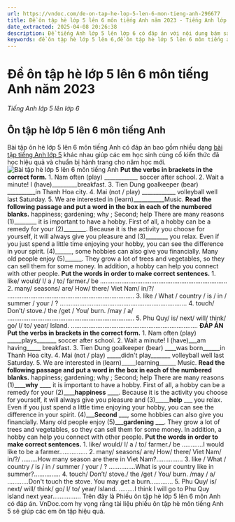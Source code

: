 ```yaml
---
url: https://vndoc.com/de-on-tap-he-lop-5-len-6-mon-tieng-anh-296677
title: Đề ôn tập hè lớp 5 lên 6 môn tiếng Anh năm 2023 - Tiếng Anh lớp 5 lên lớp 6 - VnDoc.com
date_extracted: 2025-04-08 20:26:38
description: Đề tiếng Anh lớp 5 lên lớp 6 có đáp án với nội dung bám sát chương trình tiếng Anh 5 giúp các em ôn tập kiến thức Từ vựng - Ngữ pháp trọng tâm.
keywords: đề ôn tập hè lớp 5 lên 6,đề ôn tập hè lớp 5 lên 6 môn tiếng anh,ôn tập hè lớp 5 lên 6 môn tiếng anh,bài tập ôn hè lớp 5 lên 6 môn tiếng anh,tiếng anh lớp 5 lên lớp 6,đề tiếng anh lớp 5 lên lớp 6,ôn hè lớp 5 lên 6 môn tiếng anh
---
```


# Đề ôn tập hè lớp 5 lên 6 môn tiếng Anh năm 2023
 _Tiếng Anh lớp 5 lên lớp 6_
## Ôn tập hè lớp 5 lên 6 môn tiếng Anh
Bài tập ôn hè lớp 5 lên 6 môn tiếng Anh có đáp án bao gồm nhiều dạng [bài tập tiếng Anh lớp 5](<https://vndoc.com/tieng-anh-lop5>) khác nhau giúp các em học sinh củng cố kiến thức đã học hiệu quả và chuẩn bị hành trang cho năm học mới.
![Bài tập hè lớp 5 lên 6 môn tiếng Anh](https://i.vdoc.vn/data/image/2023/05/10/de-on-tap-he-lop-5-len-6-mon-tieng-anh-70.jpg)
**Put the verbs in brackets in the correct form.**
1\. Nam often \(play\) \_\_\_\_\_\_\_\_\_\_\_\_ soccer after school.
2\. Wait a minute\! I \(have\)\_\_\_\_\_\_\_\_\_breakfast.
3\. Tien Dung goalkeeper \(bear\) \_\_\_\_\_\_\_\_\_\_in Thanh Hoa city.
4\. Mai \(not / play\) \_\_\_\_\_\_\_\_\_\_\_\_ volleyball well last Saturday.
5\. We are interested in \(learn\)\_\_\_\_\_\_\_\_\_\_\_Music.
**Read the following passage and put a word in the box in each of the numbered blanks.**
happiness; gardening; why ; Second; help
There are many reasons \(1\)\_\_\_\_\_\_\_\_ it is important to have a hobby. First of all, a hobby can be a remedy for your \(2\)\_\_\_\_\_\_\_\_. Because it is the activity you choose for yourself, it will always give you pleasure and \(3\)\_\_\_\_\_\_\_\_ you relax. Even if you just spend a little time enjoying your hobby, you can see the difference in your spirit. \(4\)\_\_\_\_\_\_, some hobbies can also give you financially. Many old people enjoy \(5\)\_\_\_\_\_\_. They grow a lot of trees and vegetables, so they can sell them for some money. In addition, a hobby can help you connect with other people.
**Put the words in order to make correct sentences.**
1\. like/ would/ I/ a / to/ farmer./ be
………………………………………………………………
2\. many/ seasons/ are/ How/ there/ Viet Nam/ in/?/
………………………………………………………………
3\. like / What / country / is / in / summer / your / ?
………………………………………………………………
4\. touch/ Don’t/ stove./ the /get / You/ burn. /may / a/
………………………………………………………………
5\. Phu Quy/ is/ next/ will/ think/ go/ I/ to/ year/ Island.
………………………………………………………………
**ĐÁP ÁN**
**Put the verbs in brackets in the correct form.**
1\. Nam often \(play\) \_\_\_\_\_plays\_\_\_\_\_\_\_ soccer after school.
2\. Wait a minute\! I \(have\)\_\_\_am having\_\_\_\_\_ breakfast.
3\. Tien Dung goalkeeper \(bear\) \_\_\_\_was born\_\_\_\_\_\_in Thanh Hoa city.
4\. Mai \(not / play\) \_\_\_\_\_didn't play\_\_\_\_\_\_\_ volleyball well last Saturday.
5\. We are interested in \(learn\)\_\_\_\_\_learning\_\_\_\_\_\_ Music.
**Read the following passage and put a word in the box in each of the numbered blanks.**
happiness; gardening; why ; Second; help
There are many reasons \(1\)\_\_\_\_**why** \_\_\_\_ it is important to have a hobby. First of all, a hobby can be a remedy for your \(2\)\_\_\_\_**happiness** \_\_\_\_. Because it is the activity you choose for yourself, it will always give you pleasure and \(3\)\_\_\_\_\_**help** \_\_\_ you relax. Even if you just spend a little time enjoying your hobby, you can see the difference in your spirit. \(4\)\_\_\_**Second** \_\_\_, some hobbies can also give you financially. Many old people enjoy \(5\)\_\_\_**gardening** \_\_\_. They grow a lot of trees and vegetables, so they can sell them for some money. In addition, a hobby can help you connect with other people.
**Put the words in order to make correct sentences.**
1\. like/ would/ I/ a / to/ farmer./ be
…………I would like to be a farmer.……………
2\. many/ seasons/ are/ How/ there/ Viet Nam/ in/?/
………How many season are there in Viet Nam?……………
3\. like / What / country / is / in / summer / your / ?
……………What is your country like in summer?……………
4\. touch/ Don’t/ stove./ the /get / You/ burn. /may / a/
…………Don't touch the stove. You may get a burn.…………
5\. Phu Quy/ is/ next/ will/ think/ go/ I/ to/ year/ Island.
………I think I will go to Phu Quy island next year.……………
Trên đây là Phiếu ôn tập hè lớp 5 lên 6 môn Anh có đáp án. VnDoc.com hy vọng rằng tài liệu phiếu ôn tập hè môn tiếng Anh 5 sẽ giúp các em ôn tập hiệu quả.
